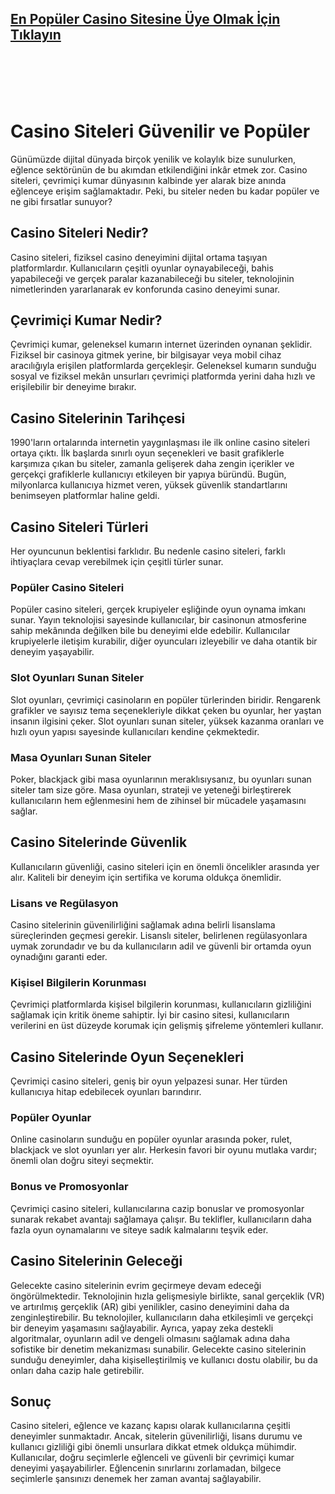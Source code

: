 ## [**En Popüler Casino Sitesine Üye Olmak İçin Tıklayın**](https://cutt.ly/yeEDcRZl)
<br>
<br>
<br>
<br>

# Casino Siteleri Güvenilir ve Popüler

Günümüzde dijital dünyada birçok yenilik ve kolaylık bize sunulurken, eğlence sektörünün de bu akımdan etkilendiğini inkâr etmek zor. Casino siteleri, çevrimiçi kumar dünyasının kalbinde yer alarak bize anında eğlenceye erişim sağlamaktadır. Peki, bu siteler neden bu kadar popüler ve ne gibi fırsatlar sunuyor?

## Casino Siteleri Nedir?

Casino siteleri, fiziksel casino deneyimini dijital ortama taşıyan platformlardır. Kullanıcıların çeşitli oyunlar oynayabileceği, bahis yapabileceği ve gerçek paralar kazanabileceği bu siteler, teknolojinin nimetlerinden yararlanarak ev konforunda casino deneyimi sunar.

## Çevrimiçi Kumar Nedir?

Çevrimiçi kumar, geleneksel kumarın internet üzerinden oynanan şeklidir. Fiziksel bir casinoya gitmek yerine, bir bilgisayar veya mobil cihaz aracılığıyla erişilen platformlarda gerçekleşir. Geleneksel kumarın sunduğu sosyal ve fiziksel mekân unsurları çevrimiçi platformda yerini daha hızlı ve erişilebilir bir deneyime bırakır.

## Casino Sitelerinin Tarihçesi

1990'ların ortalarında internetin yaygınlaşması ile ilk online casino siteleri ortaya çıktı. İlk başlarda sınırlı oyun seçenekleri ve basit grafiklerle karşımıza çıkan bu siteler, zamanla gelişerek daha zengin içerikler ve gerçekçi grafiklerle kullanıcıyı etkileyen bir yapıya büründü. Bugün, milyonlarca kullanıcıya hizmet veren, yüksek güvenlik standartlarını benimseyen platformlar haline geldi.

## Casino Siteleri Türleri

Her oyuncunun beklentisi farklıdır. Bu nedenle casino siteleri, farklı ihtiyaçlara cevap verebilmek için çeşitli türler sunar.

### Popüler Casino Siteleri

Popüler casino siteleri, gerçek krupiyeler eşliğinde oyun oynama imkanı sunar. Yayın teknolojisi sayesinde kullanıcılar, bir casinonun atmosferine sahip mekânında değilken bile bu deneyimi elde edebilir. Kullanıcılar krupiyelerle iletişim kurabilir, diğer oyuncuları izleyebilir ve daha otantik bir deneyim yaşayabilir.

### Slot Oyunları Sunan Siteler

Slot oyunları, çevrimiçi casinoların en popüler türlerinden biridir. Rengarenk grafikler ve sayısız tema seçenekleriyle dikkat çeken bu oyunlar, her yaştan insanın ilgisini çeker. Slot oyunları sunan siteler, yüksek kazanma oranları ve hızlı oyun yapısı sayesinde kullanıcıları kendine çekmektedir.

### Masa Oyunları Sunan Siteler

Poker, blackjack gibi masa oyunlarının meraklısıysanız, bu oyunları sunan siteler tam size göre. Masa oyunları, strateji ve yeteneği birleştirerek kullanıcıların hem eğlenmesini hem de zihinsel bir mücadele yaşamasını sağlar.

## Casino Sitelerinde Güvenlik

Kullanıcıların güvenliği, casino siteleri için en önemli öncelikler arasında yer alır. Kaliteli bir deneyim için sertifika ve koruma oldukça önemlidir.

### Lisans ve Regülasyon

Casino sitelerinin güvenilirliğini sağlamak adına belirli lisanslama süreçlerinden geçmesi gerekir. Lisanslı siteler, belirlenen regülasyonlara uymak zorundadır ve bu da kullanıcıların adil ve güvenli bir ortamda oyun oynadığını garanti eder.

### Kişisel Bilgilerin Korunması

Çevrimiçi platformlarda kişisel bilgilerin korunması, kullanıcıların gizliliğini sağlamak için kritik öneme sahiptir. İyi bir casino sitesi, kullanıcıların verilerini en üst düzeyde korumak için gelişmiş şifreleme yöntemleri kullanır.

## Casino Sitelerinde Oyun Seçenekleri

Çevrimiçi casino siteleri, geniş bir oyun yelpazesi sunar. Her türden kullanıcıya hitap edebilecek oyunları barındırır.

### Popüler Oyunlar

Online casinoların sunduğu en popüler oyunlar arasında poker, rulet, blackjack ve slot oyunları yer alır. Herkesin favori bir oyunu mutlaka vardır; önemli olan doğru siteyi seçmektir.

### Bonus ve Promosyonlar

Çevrimiçi casino siteleri, kullanıcılarına cazip bonuslar ve promosyonlar sunarak rekabet avantajı sağlamaya çalışır. Bu teklifler, kullanıcıların daha fazla oyun oynamalarını ve siteye sadık kalmalarını teşvik eder.

## Casino Sitelerinin Geleceği

Gelecekte casino sitelerinin evrim geçirmeye devam edeceği öngörülmektedir. Teknolojinin hızla gelişmesiyle birlikte, sanal gerçeklik (VR) ve artırılmış gerçeklik (AR) gibi yenilikler, casino deneyimini daha da zenginleştirebilir. Bu teknolojiler, kullanıcıların daha etkileşimli ve gerçekçi bir deneyim yaşamasını sağlayabilir. Ayrıca, yapay zeka destekli algoritmalar, oyunların adil ve dengeli olmasını sağlamak adına daha sofistike bir denetim mekanizması sunabilir. Gelecekte casino sitelerinin sunduğu deneyimler, daha kişiselleştirilmiş ve kullanıcı dostu olabilir, bu da onları daha cazip hale getirebilir.

## Sonuç

Casino siteleri, eğlence ve kazanç kapısı olarak kullanıcılarına çeşitli deneyimler sunmaktadır. Ancak, sitelerin güvenilirliği, lisans durumu ve kullanıcı gizliliği gibi önemli unsurlara dikkat etmek oldukça mühimdir. Kullanıcılar, doğru seçimlerle eğlenceli ve güvenli bir çevrimiçi kumar deneyimi yaşayabilirler. Eğlencenin sınırlarını zorlamadan, bilgece seçimlerle şansınızı denemek her zaman avantaj sağlayabilir.


